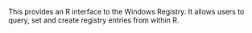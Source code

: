 
This provides an R interface to the Windows Registry.  It
allows users to query, set and create registry entries from within
R.


